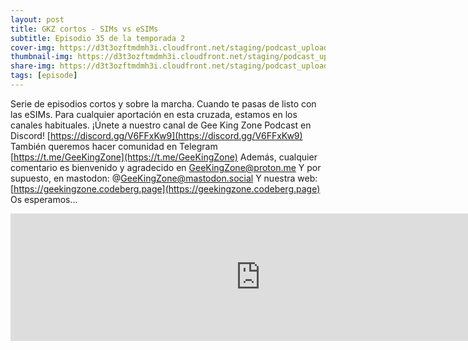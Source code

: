 ```yaml
---
layout: post
title: GKZ cortos - SIMs vs eSIMs
subtitle: Episodio 35 de la temporada 2
cover-img: https://d3t3ozftmdmh3i.cloudfront.net/staging/podcast_uploaded_episode/14743809/14743809-1691158618797-a0793c47fecdf.jpg
thumbnail-img: https://d3t3ozftmdmh3i.cloudfront.net/staging/podcast_uploaded_episode/14743809/14743809-1691158618797-a0793c47fecdf.jpg
share-img: https://d3t3ozftmdmh3i.cloudfront.net/staging/podcast_uploaded_episode/14743809/14743809-1691158618797-a0793c47fecdf.jpg
tags: [episode]
---
```


Serie de episodios cortos y sobre la marcha.
Cuando te pasas de listo con las eSIMs.
Para cualquier aportación en esta cruzada, estamos en los canales habituales.
¡Únete a nuestro canal de Gee King Zone Podcast en Discord! [https://discord.gg/V6FFxKw9](https://discord.gg/V6FFxKw9)
También queremos hacer comunidad en Telegram [https://t.me/GeeKingZone](https://t.me/GeeKingZone)
Además, cualquier comentario es bienvenido y agradecido en GeeKingZone@proton.me
Y por supuesto, en mastodon: @GeeKingZone@mastodon.social
Y nuestra web: [https://geekingzone.codeberg.page](https://geekingzone.codeberg.page)
Os esperamos...
<iframe src='https://podcasters.spotify.com/pod/show/geekingzone/embed/episodes/GKZ-cortos---SIMs-vs-eSIMs-e1uvkpp' height='204px' width='800px' frameborder='0' scrolling='no'></iframe>